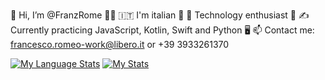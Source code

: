 <!---
FranzRome/FranzRome is a ✨ special ✨ repository because its `README.md` (this file) appears on your GitHub profile.
You can click the Preview link to take a look at your changes.
--->

👋 Hi, I’m @FranzRome 💁‍♂️
🇮🇹 I'm italian 🍝
👀 Technology enthusiast 🤖
✍️ Currently practicing JavaScript, Kotlin, Swift and Python 🖥️
📫 Contact me: francesco.romeo-work@libero.it or +39 3933261370

[![My Language Stats](https://github-readme-stats.vercel.app/api/top-langs/?username=franzrome&langs_count=8&theme=bear)]()
[![My Stats](https://github-readme-stats.vercel.app/api/?username=franzrome&count_private=true&theme=bear&showicons=true)]()
